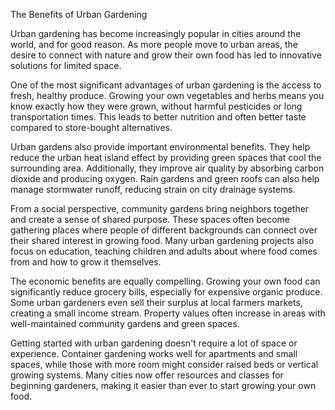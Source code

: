 The Benefits of Urban Gardening

Urban gardening has become increasingly popular in cities around the world, and for good reason. As more people move to urban areas, the desire to connect with nature and grow their own food has led to innovative solutions for limited space.

One of the most significant advantages of urban gardening is the access to fresh, healthy produce. Growing your own vegetables and herbs means you know exactly how they were grown, without harmful pesticides or long transportation times. This leads to better nutrition and often better taste compared to store-bought alternatives.

Urban gardens also provide important environmental benefits. They help reduce the urban heat island effect by providing green spaces that cool the surrounding area. Additionally, they improve air quality by absorbing carbon dioxide and producing oxygen. Rain gardens and green roofs can also help manage stormwater runoff, reducing strain on city drainage systems.

From a social perspective, community gardens bring neighbors together and create a sense of shared purpose. These spaces often become gathering places where people of different backgrounds can connect over their shared interest in growing food. Many urban gardening projects also focus on education, teaching children and adults about where food comes from and how to grow it themselves.

The economic benefits are equally compelling. Growing your own food can significantly reduce grocery bills, especially for expensive organic produce. Some urban gardeners even sell their surplus at local farmers markets, creating a small income stream. Property values often increase in areas with well-maintained community gardens and green spaces.

Getting started with urban gardening doesn't require a lot of space or experience. Container gardening works well for apartments and small spaces, while those with more room might consider raised beds or vertical growing systems. Many cities now offer resources and classes for beginning gardeners, making it easier than ever to start growing your own food.
